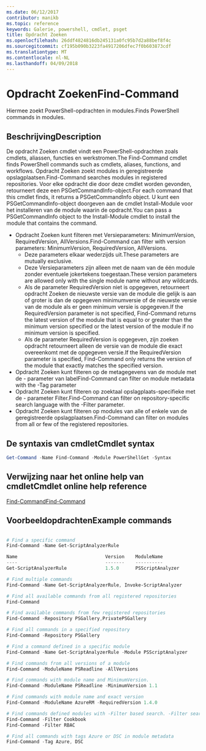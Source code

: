 ```yaml
---
ms.date: 06/12/2017
contributor: manikb
ms.topic: reference
keywords: Galerie, powershell, cmdlet, psget
title: Opdracht Zoeken
ms.openlocfilehash: 26ddf4824816db245131a0fc95b7d2a88bef8f4c
ms.sourcegitcommit: cf195b090b3223fa4917206dfec7f0b603873cdf
ms.translationtype: MT
ms.contentlocale: nl-NL
ms.lasthandoff: 04/09/2018
---
```

# <a name="find-command"></a><span data-ttu-id="736a2-103">Opdracht Zoeken</span><span class="sxs-lookup"><span data-stu-id="736a2-103">Find-Command</span></span>

<span data-ttu-id="736a2-104">Hiermee zoekt PowerShell-opdrachten in modules.</span><span class="sxs-lookup"><span data-stu-id="736a2-104">Finds PowerShell commands in modules.</span></span>

## <a name="description"></a><span data-ttu-id="736a2-105">Beschrijving</span><span class="sxs-lookup"><span data-stu-id="736a2-105">Description</span></span>
<span data-ttu-id="736a2-106">De opdracht Zoeken cmdlet vindt een PowerShell-opdrachten zoals cmdlets, aliassen, functies en werkstromen.</span><span class="sxs-lookup"><span data-stu-id="736a2-106">The Find-Command cmdlet finds PowerShell commands such as cmdlets, aliases, functions, and workflows.</span></span> <span data-ttu-id="736a2-107">Opdracht Zoeken zoekt modules in geregistreerde opslagplaatsen.</span><span class="sxs-lookup"><span data-stu-id="736a2-107">Find-Command searches modules in registered repositories.</span></span>
<span data-ttu-id="736a2-108">Voor elke opdracht die door deze cmdlet worden gevonden, retourneert deze een PSGetCommandInfo-object.</span><span class="sxs-lookup"><span data-stu-id="736a2-108">For each command that this cmdlet finds, it returns a PSGetCommandInfo object.</span></span> <span data-ttu-id="736a2-109">U kunt een PSGetCommandInfo-object doorgeven aan de cmdlet Install-Module voor het installeren van de module waarin de opdracht.</span><span class="sxs-lookup"><span data-stu-id="736a2-109">You can pass a PSGetCommandInfo object to the Install-Module cmdlet to install the module that contains the command.</span></span>

- <span data-ttu-id="736a2-110">Opdracht Zoeken kunt filteren met Versieparameters: MinimumVersion, RequiredVersion, AllVersions.</span><span class="sxs-lookup"><span data-stu-id="736a2-110">Find-Command can filter with version parameters: MinimumVersion, RequiredVersion, AllVersions.</span></span>
  - <span data-ttu-id="736a2-111">Deze parameters elkaar wederzijds uit.</span><span class="sxs-lookup"><span data-stu-id="736a2-111">These parameters are mutually exclusive.</span></span>
  - <span data-ttu-id="736a2-112">Deze Versieparameters zijn alleen met de naam van de één module zonder eventuele jokertekens toegestaan.</span><span class="sxs-lookup"><span data-stu-id="736a2-112">These version parameters are allowed only with the single module name without any wildcards.</span></span>
  - <span data-ttu-id="736a2-113">Als de parameter RequiredVersion niet is opgegeven, retourneert opdracht Zoeken de nieuwste versie van de module die gelijk is aan of groter is dan de opgegeven minimumversie of de nieuwste versie van de module als er geen minimum versie is opgegeven.</span><span class="sxs-lookup"><span data-stu-id="736a2-113">If the RequiredVersion parameter is not specified, Find-Command returns the latest version of the module that is equal to or greater than the minimum version specified or the latest version of the module if no minimum version is specified.</span></span>
  - <span data-ttu-id="736a2-114">Als de parameter RequiredVersion is opgegeven, zijn zoeken opdracht retourneert alleen de versie van de module die exact overeenkomt met de opgegeven versie.</span><span class="sxs-lookup"><span data-stu-id="736a2-114">If the RequiredVersion parameter is specified, Find-Command only returns the version of the module that exactly matches the specified version.</span></span>
- <span data-ttu-id="736a2-115">Opdracht Zoeken kunt filteren op de metagegevens van de module met de - parameter van label</span><span class="sxs-lookup"><span data-stu-id="736a2-115">Find-Command can filter on module metadata with the -Tag parameter</span></span>
- <span data-ttu-id="736a2-116">Opdracht Zoeken kunt filteren op zoektaal opslagplaats-specifieke met de - parameter Filter.</span><span class="sxs-lookup"><span data-stu-id="736a2-116">Find-Command can filter on repository-specific search language with the -Filter parameter.</span></span>
- <span data-ttu-id="736a2-117">Opdracht Zoeken kunt filteren op modules van alle of enkele van de geregistreerde opslagplaatsen.</span><span class="sxs-lookup"><span data-stu-id="736a2-117">Find-Command can filter on modules from all or few of the registered repositories.</span></span>

## <a name="cmdlet-syntax"></a><span data-ttu-id="736a2-118">De syntaxis van cmdlet</span><span class="sxs-lookup"><span data-stu-id="736a2-118">Cmdlet syntax</span></span>
```powershell
Get-Command -Name Find-Command -Module PowerShellGet -Syntax
```

## <a name="cmdlet-online-help-reference"></a><span data-ttu-id="736a2-119">Verwijzing naar het online help van cmdlet</span><span class="sxs-lookup"><span data-stu-id="736a2-119">Cmdlet online help reference</span></span>

[<span data-ttu-id="736a2-120">Find-Command</span><span class="sxs-lookup"><span data-stu-id="736a2-120">Find-Command</span></span>](http://go.microsoft.com/fwlink/?LinkId=733636)

## <a name="example-commands"></a><span data-ttu-id="736a2-121">Voorbeeldopdrachten</span><span class="sxs-lookup"><span data-stu-id="736a2-121">Example commands</span></span>
```powershell

# Find a specific command
Find-Command -Name Get-ScriptAnalyzerRule

Name                                Version    ModuleName                          Repository
----                                -------    ----------                          ----------
Get-ScriptAnalyzerRule              1.5.0      PSScriptAnalyzer                    PSGallery

# Find multiple commands
Find-Command -Name Get-ScriptAnalyzerRule, Invoke-ScriptAnalyzer

# Find all available commands from all registered repositories
Find-Command

# Find available commands from few registered repositories
Find-Command -Repository PSGallery,PrivatePSGallery

# Find all commands in a specified repository
Find-Command -Repository PSGallery

# Find a command defined in a specific module
Find-Command -Name Get-ScriptAnalyzerRule -Module PSScriptAnalyzer

# Find commands from all versions of a module
Find-Command -ModuleName PSReadline -AllVersions

# Find commands with module name and MinimumVersion.
Find-Command -ModuleName PSReadline -MinimumVersion 1.1

# Find commands with module name and exact version
Find-Command -ModuleName AzureRM -RequiredVersion 1.4.0

# Find commands defined modules with -Filter based search. -Filter searches in description and module names
Find-Command -Filter Cookbook
Find-Command -Filter RBAC

# Find all commands with tags Azure or DSC in module metadata
Find-Command -Tag Azure, DSC

```